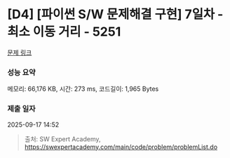 # [D4] [파이썬 S/W 문제해결 구현] 7일차 - 최소 이동 거리 - 5251 

[문제 링크](https://swexpertacademy.com/main/code/problem/problemDetail.do?contestProbId=AWUS6BAaI4oDFAVT) 

### 성능 요약

메모리: 66,176 KB, 시간: 273 ms, 코드길이: 1,965 Bytes

### 제출 일자

2025-09-17 14:52



> 출처: SW Expert Academy, https://swexpertacademy.com/main/code/problem/problemList.do